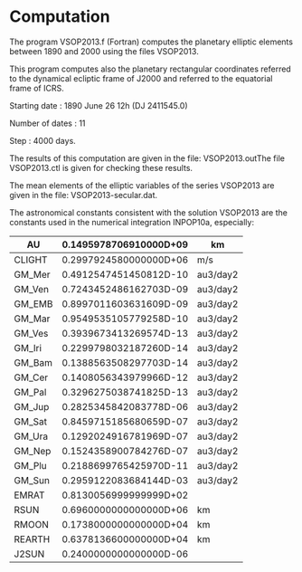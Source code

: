 # Computation

The program VSOP2013.f (Fortran) computes the planetary elliptic elements between 1890 and 2000 using the files VSOP2013.

This program computes also the planetary rectangular coordinates referred to the dynamical ecliptic frame of J2000 and referred to the equatorial frame of ICRS.



Starting date : 1890 June 26 12h (DJ 2411545.0)

Number of dates : 11

Step : 4000 days.



The results of this computation are given in the file: VSOP2013.outThe file VSOP2013.ctl is given for checking these results.

The mean elements of the elliptic variables of the series VSOP2013 are given in the file: VSOP2013-secular.dat.

The astronomical constants consistent with the solution VSOP2013 are the constants used in the numerical integration INPOP10a, especially:

| AU      | 0.1495978706910000D+09 | km       |
| ------- | ---------------------- | -------- |
| CLIGHT  | 0.2997924580000000D+06 | m/s      |
| GM\_Mer | 0.4912547451450812D-10 | au3/day2 |
| GM\_Ven | 0.7243452486162703D-09 | au3/day2 |
| GM\_EMB | 0.8997011603631609D-09 | au3/day2 |
| GM\_Mar | 0.9549535105779258D-10 | au3/day2 |
| GM\_Ves | 0.3939673413269574D-13 | au3/day2 |
| GM\_Iri | 0.2299798032187260D-14 | au3/day2 |
| GM\_Bam | 0.1388563508297703D-14 | au3/day2 |
| GM\_Cer | 0.1408056343979966D-12 | au3/day2 |
| GM\_Pal | 0.3296275038741825D-13 | au3/day2 |
| GM\_Jup | 0.2825345842083778D-06 | au3/day2 |
| GM\_Sat | 0.8459715185680659D-07 | au3/day2 |
| GM\_Ura | 0.1292024916781969D-07 | au3/day2 |
| GM\_Nep | 0.1524358900784276D-07 | au3/day2 |
| GM\_Plu | 0.2188699765425970D-11 | au3/day2 |
| GM\_Sun | 0.2959122083684144D-03 | au3/day2 |
| EMRAT   | 0.8130056999999999D+02 |          |
| RSUN    | 0.6960000000000000D+06 | km       |
| RMOON   | 0.1738000000000000D+04 | km       |
| REARTH  | 0.6378136600000000D+04 | km       |
| J2SUN   | 0.2400000000000000D-06 |          |





